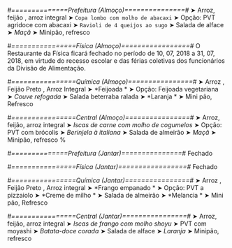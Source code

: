 
*#==============Prefeitura (Almoço)===============#*
➤ Arroz, feijão , arroz integral
➤ `Copa lombo com molho de abacaxi`
➤ Opção: PVT agridoce com abacaxi 
➤ `Ravioli de 4 queijos ao sugo`
➤ Salada de alface
➤ *Maçã*
➤ Minipão, refresco

*#================Física (Almoço)=================#*
O Restaurante da Física ficará fechado no período de 10, 07, 2018 a 31, 07, 2018, em virtude do recesso escolar e das férias coletivas dos funcionários da Divisão de Alimentação.

*#================Química (Almoço)================#*
➤ Arroz ,  Feijão Preto ,  Arroz Integral
➤ *Feijoada *
➤ Opção: Feijoada vegetariana  
➤ *Couve refogada*
➤ Salada beterraba ralada 
➤ *Laranja  *
➤ Mini pão, Refresco

*#================Central (Almoço)================#*
➤ Arroz, feijão, arroz integral
➤ *Iscas de carne com molho de cogumelos*
➤ Opção: PVT com brócolis
➤ *Berinjela à italiana*
➤ Salada de almeirão
➤ *Maçã*
➤ Minipão, refresco
%

*#==============Prefeitura (Jantar)===============#*
Fechado

*#================Física (Jantar)=================#*
Fechado

*#================Química (Jantar)================#*
➤ Arroz ,  Feijão Preto , Arroz integral
➤ *Frango empanado *
➤ Opção: PVT a pizzaiolo 
➤ *Creme de milho *
➤ Salada de almeirão 
➤ *Melancia *
➤ Mini pão, Refresco

*#================Central (Jantar)================#*
➤ Arroz, feijão, arroz integral
➤ *Iscas de frango com molho shoyu*
➤ PVT com moyashi
➤ *Batata-doce corada*
➤ Salada de alface
➤ *Laranja*
➤ Minipão, refresco
